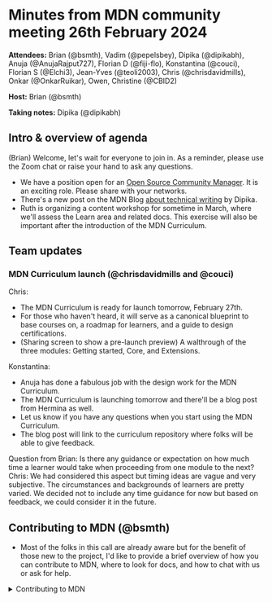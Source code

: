 # Minutes from MDN community meeting 26th February 2024

**Attendees:**
Brian (@bsmth), Vadim (@pepelsbey), Dipika (@dipikabh), Anuja (@AnujaRajput727), Florian D (@fiji-flo), Konstantina (@couci), Florian S (@Elchi3), Jean-Yves (@teoli2003), Chris (@chrisdavidmills), Onkar (@OnkarRuikar), Owen, Christine (@CBID2)

**Host:** Brian (@bsmth)

**Taking notes:** Dipika (@dipikabh)

## Intro & overview of agenda

(Brian) Welcome, let's wait for everyone to join in.
As a reminder, please use the Zoom chat or raise your hand to ask any questions.

- We have a position open for an [Open Source Community Manager](https://www.mozilla.org/en-US/careers/position/gh/5675010/). It is an exciting role. Please share with your networks.
- There's a new post on the MDN Blog [about technical writing](https://developer.mozilla.org/en-US/blog/technical-writing/) by Dipika.
- Ruth is organizing a content workshop for sometime in March, where we'll assess the Learn area and related docs. This exercise will also be important after the introduction of the MDN Curriculum.

## Team updates

### MDN Curriculum launch (@chrisdavidmills and @couci)

Chris:

- The MDN Curriculum is ready for launch tomorrow, February 27th.
- For those who haven't heard, it will serve as a canonical blueprint to base courses on, a roadmap for learners, and a guide to design certifications.
- (Sharing screen to show a pre-launch preview) A walthrough of the three modules: Getting started, Core, and Extensions.

Konstantina:

- Anuja has done a fabulous job with the design work for the MDN Curriculum.
- The MDN Curriculum is launching tomorrow and there'll be a blog post from Hermina as well.
- Let us know if you have any questions when you start using the MDN Curriculum.
- The blog post will link to the curriculum repository where folks will be able to give feedback.

Question from Brian: Is there any guidance or expectation on how much time a learner would take when proceeding from one module to the next?
Chris: We had considered this aspect but timing ideas are vague and very subjective. The circumstances and backgrounds of learners are pretty varied. We decided not to include any time guidance for now but based on feedback, we could consider it in the future.

## Contributing to MDN (@bsmth)

- Most of the folks in this call are already aware but for the benefit of those new to the project, I'd like to provide a brief overview of how you can contribute to MDN, where to look for docs, and how to chat with us or ask for help.

<details>

<summary>Contributing to MDN</summary>

> What's MDN Web Docs?
> 12,000 pages (as of 2024) Web platform docs: HTML, CSS, JS, Web APIs
>
> Mozilla content people writing docs and reviewing:
> Dipika Bhattacharya (@dipikabh)
> Brian Smith (@bsmth)
> Vadim Makeev (@pepelsbey)
> Ruth John (@rumyra)
>
> We also work with:
> Dave Letorey (@dletorey)
> Hamish Willee (@hamishwillee)
> Vinyl Da.i'gyu-Kazotetsu (@queengooborg)
>
> MDN Engineering:
> Claas Augner (@caugner)
> Leo McArdle (@leomca)
> Andi Pieper (@argl)
> Florian Dieminger (@fijiflo)
>
> MDN Product who work on MDN Plus and other features:
> Anuja Rajput (UX)
> Miruna Curtean (QA)
> Sonal Sood (Product Manager)
> Hermina Condei (Director)
>
> Open Web Docs also adding / reviewing content:
> Estelle Weyl (@estelle)
> Will Bamberg (@wbamberg)
> Florian Scholz (@elchi3)
> Jean-Yves Perrier (@teoli2003)
> Also featuring!
> Vinyl Da.i'gyu-Kazotetsu (@queengooborg)
>
> We live on GitHub.
> MDN used to be maintained as a wiki and was always accepting > contributions, but was a little hidden.
> Moved to GitHub in 2020 and since then, mdn/content top 30 projects on > GitHub (last time we checked).
> Almost 21,500 commits to mdn/content main branch, and 12,000 pages > means 12,000 markdown files.
>
> We work on:
>
> - Firefox release notes & related doc updates, projects like > documenting features in Interop23
> - reviewing pull requests, triaging issues (needs triage label)
> - Org maintenance
>   - Automation / CI / dependencies
> - Blog
>
> OSS maintainance:
> 400 PRs per month in content repo
> <https://github.com/mdn/content/pulse>
> In the last 2 weeks, there's been
> 2,700 clones per week (CI?)
> 10,000 unique repo visitors
> ossinsight.io - mdn/content
>
> (Where the code lives, an overview of our repositories.)
>
> Looking for something to work on?
> Check existing issues, they're usually labeled per technology category.
> Good first issue / accepting PR are great.
> Ask us about larger work in one of our communications channels (GitHub > Discussions / Discord)
> Talk to us!
>
> Getting started:
>
> - Look for CONTRIBUTING.md
>   Things that are the same for all repos:
> - Git and GitHub setup is same for all repos
> - Opening a pull request
>   For hints on this, the MDN contribution docs are thorough with > guidance on incorporating feedback from reviews.
>   Check results of tests, there are automated suggestions to fix issues.
>   Please look at the open source etiquette guide.
>   Stuck --> Talk to us!
>
> Good PRs:
>
> - Add a description for the PR (fill out the template)
> - Add "Fixes #123" if you fix an issue
> - Link related PRs, Examples / similar changes
> - incorporate feedback during review
> - Have kind communication, also when there are disagreements.
>
> Get in touch in our communication channels.
> On Discord or Matrix -> say hello, talk about your work, ask for help > getting your changes live.
> GitHub Discussions -> something needs decision or further… discussion
> Sensitive communications? <mdn-web-docs@mozilla.com>
>
> More resources at developer.mozilla.org/docs/MDN

</details>

